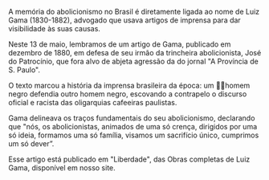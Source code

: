 A memória do abolicionismo no Brasil é diretamente ligada ao nome de Luiz Gama (1830-1882),
advogado que usava artigos de imprensa para dar visibilidade às suas causas.

Neste 13 de maio, lembramos de um artigo de Gama, publicado em dezembro de 1880, em defesa 
de seu irmão da trincheira abolicionista, José do Patrocínio, que fora alvo de abjeta agressão da 
do jornal "A Província de S. Paulo". 

O texto marcou a história da imprensa brasileira da época: um 􏰃􏰀homem negro defendia 
outro homem negro, escovando a contrapelo o discurso oficial e racista das oligarquias cafeeiras 
paulistas. 

Gama delineava os traços fundamentais do seu abolicionismo, declarando que "nós, os
abolicionistas, animados de uma só crença, dirigidos por uma só ideia, formamos uma só família,
visamos um sacrifício único, cumprimos um só dever”. 

Esse artigo está publicado em "Liberdade", das Obras completas de Luiz Gama, disponível em nosso 
site. 


